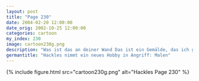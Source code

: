 ```yaml
---
layout: post
title: "Page 230"
date: 2004-02-20 12:00:00
date_orig: 2002-10-25 12:00:00
categories: cartoon
my_index: 230
image: cartoon230g.png
description: "Was ist das an deiner Wand Das ist ein Gemälde, das ich gemacht habe.Ich brauche ein Hobby neben den Computern Ich nenne es Afterstep Desktop in Blau Ich denke, du solltest ab und zu mal rausgehen Hackles Katrina Vittles"
germantitle: "Hackles nimmt ein neues Hobby in Angriff: Malen"
---
```


{% include figure.html src="cartoon230g.png" alt="Hackles Page 230"  %}
